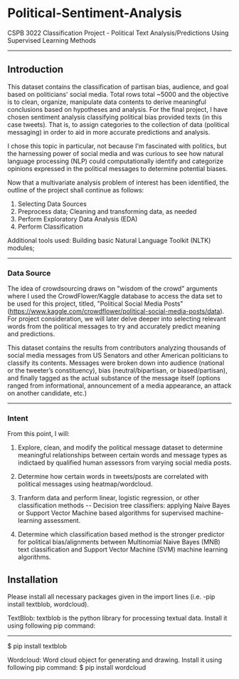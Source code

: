 # Political-Sentiment-Analysis
CSPB 3022 Classification Project - Political Text Analysis/Predictions Using Supervised Learning Methods
***

## Introduction
This dataset contains the classification of partisan bias, audience, and goal based on politicians' social media. Total rows total ~5000 and the objective is to clean, organize, manipulate data contents to derive meaningful conclusions based on hypotheses and analysis. For the final project, I have chosen sentiment analysis classifying political bias provided texts (in this case tweets). That is, to assign categories to the collection of data (political messaging) in order to aid in more accurate predictions and analysis.
    
I chose this topic in particular, not because I'm fascinated with politics, but the harnessing power of social media and was curious to see how natural language processing (NLP) could computationally identify and categorize opinions expressed in the political messages to determine potential biases. 

Now that a multivariate analysis problem of interest has been identified, the outline of the project shall continue as follows:
1. Selecting Data Sources
2. Preprocess data; Cleaning and transforming data, as needed
3. Perform Exploratory Data Analysis (EDA)
4. Perform Classification

Additional tools used: Building basic Natural Language Toolkit (NLTK) modules; 
***

### Data Source

The idea of crowdsourcing draws on "wisdom of the crowd" arguments where I used the CrowdFlower/Kaggle database to access the data set to be used for this project, titled, "Political Social Media Posts" (https://www.kaggle.com/crowdflower/political-social-media-posts/data). For project consideration, we will later delve deeper into selecting relevant words from the political messages to try and accurately predict meaning and predictions. 

This dataset contains the results from contributors analyzing thousands of social media messages from US Senators and other American politicians to classify its contents. Messages were broken down into audience (national or the tweeter’s constituency), bias (neutral/bipartisan, or biased/partisan), and finally tagged as the actual substance of the message itself (options ranged from informational, announcement of a media appearance, an attack on another candidate, etc.)
***

### Intent

From this point, I will: 
1. Explore, clean, and modify the political message dataset to determine meaningful relationships between certain words and message types as indictaed by qualified human assessors from varying social media posts.

2. Determine how certain words in tweets/posts are correlated with political messages using heatmap/wordcloud.

3. Tranform data and perform linear, logistic regression, or other classification methods -- Decision tree classifiers: applying Naive Bayes or Support Vector Machine based algorithms for supervised machine-learning assessment.

4. Determine which classification based method is the stronger predictor for political bias/alignments between Multinomial Naive Bayes (MNB) text classification and Support Vector Machine (SVM) machine learning algorithms.
## Installation
Please install all necessary packages given in the import lines (i.e. -pip install textblob, wordcloud). 

TextBlob: textblob is the python library for processing textual data.
Install it using following pip command:
***

$ pip install textblob

Wordcloud: Word cloud object for generating and drawing.
Install it using following pip command:
$ pip install wordcloud
